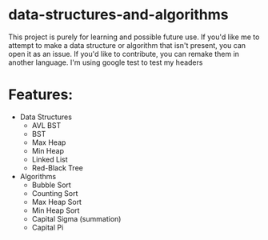 # data-structures-and-algorithms
This project is purely for learning and possible future use. If you'd like me to attempt to make a data structure or algorithm that isn't present, you can open it as an issue. If you'd like to contribute, you can remake them in another language.
I'm using google test to test my headers

# Features:
  - Data Structures
    - AVL BST
    - BST
    - Max Heap
    - Min Heap
    - Linked List
    - Red-Black Tree
  - Algorithms
    - Bubble Sort
    - Counting Sort
    - Max Heap Sort
    - Min Heap Sort
    - Capital Sigma (summation)
    - Capital Pi